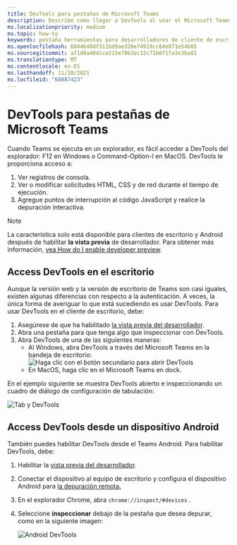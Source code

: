 ```yaml
---
title: DevTools para pestañas de Microsoft Teams
description: Describe cómo llegar a DevTools al usar el Microsoft Teams de escritorio y la depuración
ms.localizationpriority: medium
ms.topic: how-to
keywords: pestaña herramientas para desarrolladores de cliente de escritorio chrome para depuración de devtools
ms.openlocfilehash: 6844648df311bd9ae326e74919cc64e871e54b05
ms.sourcegitcommit: af1d0a4041ce215e7863ac12c71b6f1fa3e3ba81
ms.translationtype: MT
ms.contentlocale: es-ES
ms.lasthandoff: 11/10/2021
ms.locfileid: "60887423"
---
```

# <a name="devtools-for-microsoft-teams-tabs"></a>DevTools para pestañas de Microsoft Teams

Cuando Teams se ejecuta en un explorador, es fácil acceder a DevTools del explorador: F12 en Windows o Command-Option-I en MacOS. DevTools le proporciona acceso a:

1. Ver registros de consola.
1. Ver o modificar solicitudes HTML, CSS y de red durante el tiempo de ejecución.
1. Agregue puntos de interrupción al código JavaScript y realice la depuración interactiva.

> [!NOTE]
> La característica solo está disponible para clientes de escritorio y Android después de habilitar **la vista previa** de desarrollador. Para obtener más información, [vea How do I enable developer preview](~/resources/dev-preview/developer-preview-intro.md).

## <a name="access-devtools-on-the-desktop"></a>Access DevTools en el escritorio

Aunque la versión web y la versión de escritorio de Teams son casi iguales, existen algunas diferencias con respecto a la autenticación. A veces, la única forma de averiguar lo que está sucediendo es usar DevTools. Para usar DevTools en el cliente de escritorio, debe:

1. Asegúrese de que ha habilitado [la vista previa del desarrollador](~/resources/dev-preview/developer-preview-intro.md).
1. Abra una pestaña para que tenga algo que inspeccionar con DevTools.
1. Abra DevTools de una de las siguientes maneras:
    * Al Windows, abra DevTools a través del Microsoft Teams en la bandeja de escritorio:<br>
  ![Haga clic con el botón secundario para abrir DevTools](~/assets/images/dev-preview/devtools-right-click.png)
    * En MacOS, haga clic en el Microsoft Teams en dock.

En el ejemplo siguiente se muestra DevTools abierto e inspeccionando un cuadro de diálogo de configuración de tabulación:

   ![Tab y DevTools](~/assets/images/dev-preview/tab-and-devtools.png)

## <a name="access-devtools-from-an-android-device"></a>Access DevTools desde un dispositivo Android

También puedes habilitar DevTools desde el Teams Android. Para habilitar DevTools, debe:

1. Habilitar la [vista previa del desarrollador](~/resources/dev-preview/developer-preview-intro.md).
1. Conectar el dispositivo al equipo de escritorio y configura el dispositivo Android para [la depuración remota.](https://developers.google.com/web/tools/chrome-devtools/remote-debugging/)
1. En el explorador Chrome, abra `chrome://inspect/#devices` .
1. Seleccione **inspeccionar** debajo de la pestaña que desea depurar, como en la siguiente imagen:

   ![Android DevTools](~/assets/images/android-devtools.png)
